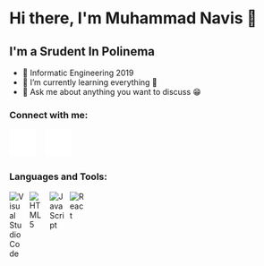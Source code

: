 # Hi there, I'm Muhammad Navis 👋


## I'm a Srudent In Polinema
 - 🥅 Informatic Engineering 2019
 - 🌱 I’m currently learning everything 🤣
 - 💬 Ask me about anything you want to discuss :grin:

 ### Connect with me:
 [![website](./img/instagram-dark.svg)](https://www.instagram.com/navisabdillah_/) 
  &nbsp;&nbsp;
[![website](./img/twitter-dark.svg)](https://twitter.com/alwayssaloneeee)

 
 ### Languages and Tools:
 <img align="left" alt="Visual Studio Code" width="26px" src="https://cdn.jsdelivr.net/gh/devicons/devicon/icons/vscode/vscode-original.svg" style="padding-right:10px;" />
 <img align="left" alt="HTML5" width="26px" src="https://cdn.jsdelivr.net/gh/devicons/devicon/icons/html5/html5-original.svg" style="padding-right:10px;" />
 <img align="left" alt="JavaScript" width="26px" src="https://cdn.jsdelivr.net/gh/devicons/devicon/icons/javascript/javascript-original.svg" style="padding-right:10px;" />
<img align="left" alt="React" width="26px" src="https://cdn.jsdelivr.net/gh/devicons/devicon/icons/react/react-original.svg" style="padding-right:10px;" />